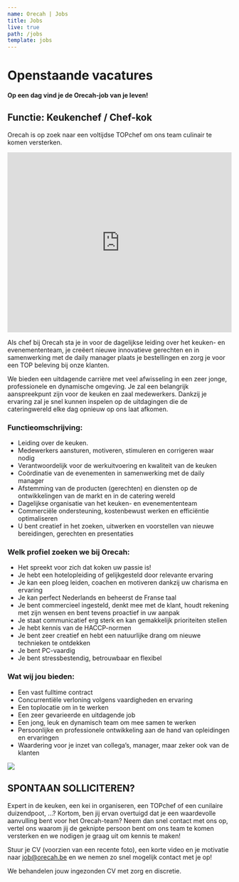 ```yaml
---
name: Orecah | Jobs
title: Jobs
live: true
path: /jobs
template: jobs
---
```

# Openstaande vacatures

**Op een dag vind je de Orecah-job van je leven!**

## Functie: Keukenchef / Chef-kok

Orecah is op zoek naar een voltijdse TOPchef om ons team culinair te komen versterken.

<iframe width="100%" height="405" src="https://www.youtube.com/embed/Ac4yUUtu_sA" frameborder="0"encrypted-media; gyroscope; picture-in-picture" allowfullscreen></iframe>

Als chef bij Orecah sta je in voor de dagelijkse leiding over het keuken- en evenemententeam, je creëert nieuwe innovatieve gerechten en in samenwerking met de daily manager plaats je bestellingen en zorg je voor een TOP beleving bij onze klanten. 

We bieden een uitdagende carrière met veel afwisseling in een zeer jonge, professionele en dynamische omgeving.  Je zal een belangrijk aanspreekpunt zijn voor de keuken en zaal medewerkers. Dankzij je ervaring zal je snel kunnen inspelen op de uitdagingen die de cateringwereld elke dag opnieuw op ons laat afkomen. 

### Functieomschrijving:

* Leiding over de keuken.
* Medewerkers aansturen, motiveren, stimuleren en corrigeren waar nodig
* Verantwoordelijk voor de werkuitvoering en kwaliteit van de keuken
* Coördinatie van de evenementen in samenwerking met de daily manager 
* Afstemming van de producten (gerechten) en diensten op de ontwikkelingen van de markt en in de catering wereld
* Dagelijkse organisatie van het keuken- en evenemententeam 
* Commerciële ondersteuning, kostenbewust werken en efficiëntie optimaliseren     
* U bent creatief in het zoeken, uitwerken en voorstellen van nieuwe bereidingen, gerechten en presentaties

### Welk profiel zoeken we bij Orecah:

* Het spreekt voor zich dat koken uw passie is!
* Je hebt een hotelopleiding of gelijkgesteld door relevante ervaring
* Je kan een ploeg leiden, coachen en motiveren dankzij uw charisma en ervaring
* Je kan perfect Nederlands en beheerst de Franse taal
* Je bent commercieel ingesteld, denkt mee met de klant, houdt rekening met zijn wensen en bent tevens proactief in uw aanpak
* Je staat communicatief erg sterk en kan gemakkelijk prioriteiten stellen
* Je hebt kennis van de HACCP-normen
* Je bent zeer creatief en hebt een natuurlijke drang om nieuwe technieken te ontdekken
* Je bent PC-vaardig
* Je bent stressbestendig, betrouwbaar en flexibel

### Wat wij jou bieden:

* Een vast fulltime contract
* Concurrentiële verloning volgens vaardigheden en ervaring
* Een toplocatie om in te werken
* Een zeer gevarieerde en uitdagende job
* Een jong, leuk en dynamisch team om mee samen te werken
* Persoonlijke en professionele ontwikkeling aan de hand van opleidingen en ervaringen
* Waardering voor je inzet van collega’s, manager, maar zeker ook van de klanten

![](/assets/img/dreseren.jpg)

## SPONTAAN SOLLICITEREN?

Expert in de keuken, een kei in organiseren, een TOPchef of een cunilaire duizendpoot, ...? Kortom, ben jij ervan overtuigd dat je een waardevolle aanvulling bent voor het Orecah-team? Neem dan snel contact met ons op, vertel ons waarom jij de geknipte persoon bent om ons team te komen versterken en we nodigen je graag uit om kennis te maken! 

Stuur  je CV (voorzien van een recente foto), een korte video en je motivatie naar job@orecah.be en we nemen zo snel mogelijk contact met je op!

We behandelen jouw ingezonden CV met zorg en discretie.